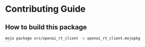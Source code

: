 # Contributing Guide

## How to build this package

```bash
mojo package src/openai_rt_client -o openai_rt_client.mojopkg
``

